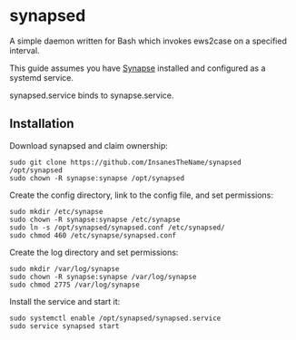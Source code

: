 # synapsed

A simple daemon written for Bash which invokes ews2case on a specified interval.

This guide assumes you have [Synapse](https://github.com/TheHive-Project/Synapse/) installed and configured as a systemd service. 

synapsed.service binds to synapse.service.

## Installation
Download synapsed and claim ownership:
```
sudo git clone https://github.com/InsanesTheName/synapsed /opt/synapsed
sudo chown -R synapse:synapse /opt/synapsed
```
Create the config directory, link to the config file, and set permissions:
```
sudo mkdir /etc/synapse
sudo chown -R synapse:synapse /etc/synapse
sudo ln -s /opt/synapsed/synapsed.conf /etc/synapsed/
sudo chmod 460 /etc/synapse/synapsed.conf
```
Create the log directory and set permissions:
```
sudo mkdir /var/log/synapse
sudo chown -R synapse:synapse /var/log/synapse
sudo chmod 2775 /var/log/synapse
```
Install the service and start it:
```
sudo systemctl enable /opt/synapsed/synapsed.service
sudo service synapsed start
```
